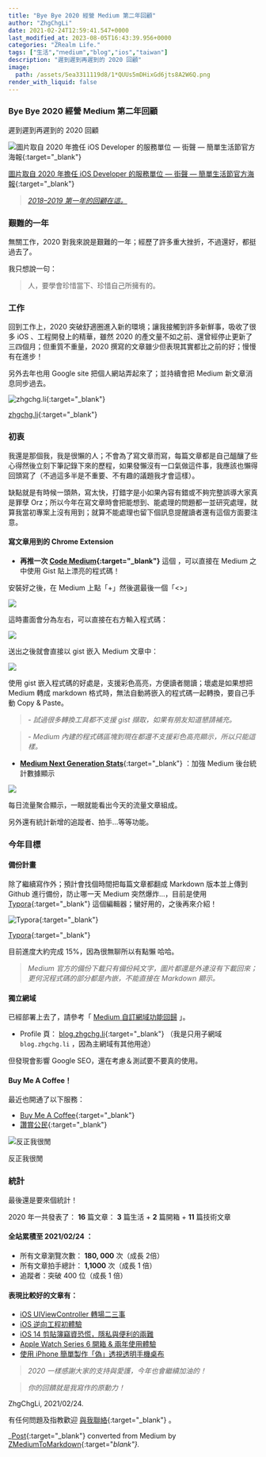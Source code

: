 ```yaml
---
title: "Bye Bye 2020 經營 Medium 第二年回顧"
author: "ZhgChgLi"
date: 2021-02-24T12:59:41.547+0000
last_modified_at: 2023-08-05T16:43:39.956+0000
categories: "ZRealm Life."
tags: ["生活","ｍedium","blog","ios","taiwan"]
description: "遲到遲到再遲到的 2020 回顧"
image:
  path: /assets/5ea3311119d8/1*QUUs5mDHixGd6jts8A2W6Q.png
render_with_liquid: false
---
```


### Bye Bye 2020 經營 Medium 第二年回顧

遲到遲到再遲到的 2020 回顧



![[圖片取自 2020 年擔任 iOS Developer 的服務單位 — 街聲 — 簡單生活節官方海報](https://simplelife.streetvoice.com/2020/){:target="_blank"}](/assets/5ea3311119d8/1*QUUs5mDHixGd6jts8A2W6Q.png)

[圖片取自 2020 年擔任 iOS Developer 的服務單位 — 街聲 — 簡單生活節官方海報](https://simplelife.streetvoice.com/2020/){:target="_blank"}


> [_2018–2019 第一年的回顧在這。_](../d01252331b53/) 




### 艱難的一年

無關工作，2020 對我來說是艱難的一年；經歷了許多重大挫折，不過還好，都挺過去了。

我只想說一句：


> 人，要學會珍惜當下、珍惜自己所擁有的。 



### 工作

回到工作上，2020 突破舒適圈進入新的環境；讓我接觸到許多新鮮事，吸收了很多 iOS 、工程開發上的精華，雖然 2020 的產文量不如之前、還曾經停止更新了三四個月；但重質不重量，2020 撰寫的文章雖少但表現其實都比之前的好；慢慢有在進步！

另外去年也用 Google site 把個人網站弄起來了；並持續會把 Medium 新文章消息同步過去。


![[zhgchg\.li](http://www.zhgchg.li){:target="_blank"}](/assets/5ea3311119d8/1*O4AmlRnkMv0jLxpre9bktA.png)

[zhgchg\.li](http://www.zhgchg.li){:target="_blank"}
### 初衷

我還是那個我，我是很懶的人；不會為了寫文章而寫，每篇文章都是自己醞釀了些心得然後立刻下筆記錄下來的歷程，如果發懶沒有一口氣做這件事，我應該也懶得回頭寫了（不過這多半是不重要、不有趣的議題我才會這樣）。

缺點就是有時候一頭熱，寫太快，打錯字是小如果內容有錯或不夠完整誤導大家真是罪孽 Orz；所以今年在寫文章時會把能想到、能處理的問題都一並研究處理，就算我當初專案上沒有用到；就算不能處理也留下個訊息提醒讀者還有這個方面要注意。
#### 寫文章用到的 Chrome Extension
- **再推一次 [Code Medium](https://chrome.google.com/webstore/detail/code-medium/dganoageikmadjocbmklfgaejpkdigbe){:target="_blank"}** 這個 ，可以直接在 Medium 之中使用 Gist 貼上漂亮的程式碼！


安裝好之後，在 Medium 上點「\+」然後選最後一個「&lt;&gt;」


![](/assets/5ea3311119d8/1*dhLr-LydWl6vuvcA9P9UNw.png)


這時畫面會分為左右，可以直接在右方輸入程式碼：


![](/assets/5ea3311119d8/1*lJb-wRFoFgmTTNCBtYJ74g.png)


送出之後就會直接以 gist 嵌入 Medium 文章中：


![](/assets/5ea3311119d8/1*69EgN0TUBDBEWSDusjDd7Q.png)


使用 gist 嵌入程式碼的好處是，支援彩色高亮，方便讀者閱讀；壞處是如果想把 Medium 轉成 markdown 格式時，無法自動將嵌入的程式碼一起轉換，要自己手動 Copy & Paste。


> _\- 試過很多轉換工具都不支援 gist 擷取，如果有朋友知道懇請補充。_ 
 

> _\- Medium 內建的程式碼區塊到現在都還不支援彩色高亮顯示，所以只能這樣。_ 




- [**Medium Next Generation Stats**](https://chrome.google.com/webstore/detail/medium-next-generation-st/fhopcbdfcaleefngfpglahlpfhagendo){:target="_blank"} ：加強 Medium 後台統計數據顯示



![](/assets/5ea3311119d8/1*3oHyZfBg6vURkwfvVvblNg.png)


每日流量聚合顯示，一眼就能看出今天的流量文章組成。

另外還有統計新增的追蹤者、拍手…等等功能。
### 今年目標
#### 備份計畫

除了繼續寫作外；預計會找個時間把每篇文章都翻成 Markdown 版本並上傳到 Github 進行備份，防止哪一天 Medium 突然爆炸…，目前是使用 [Typora](http://typora.io/){:target="_blank"} 這個編輯器；蠻好用的，之後再來介紹！


![[Typora](http://typora.io/){:target="_blank"}](/assets/5ea3311119d8/1*zbgIDgPkq36aU01YSrNGvg.png)

[Typora](http://typora.io/){:target="_blank"}

目前進度大約完成 15%，因為很無聊所以有點懶 哈哈。


> _Medium 官方的備份下載只有備份純文字，圖片都還是外連沒有下載回來；更何況程式碼的部分都是內嵌，不能直接在 Markdown 顯示。_ 




#### 獨立網域

已經部署上去了，請參考「 [Medium 自訂網域功能回歸](../d9a95d4224ea/) 」。
- Profile 頁： [blog\.zhgchg\.li](http://blog.zhgchg.li/){:target="_blank"} （我是只用子網域 `blog.zhgchg.li` ，因為主網域有其他用途）


但發現會影響 Google SEO，還在考慮＆測試要不要真的使用。
#### Buy Me A Coffee！

最近也開通了以下服務：
- [Buy Me A Coffee](https://www.buymeacoffee.com/zhgchgli){:target="_blank"}
- [讚賞公民](https://liker.land/zhgchgli/civic){:target="_blank"}



![反正我很閒](/assets/5ea3311119d8/1*CkHby264C3AC5ixNj8qIrw.png)

反正我很閒
### 統計

最後還是要來個統計！

2020 年一共發表了：
**16** 篇文章： **3** 篇生活 \+ **2** 篇開箱 \+ **11** 篇技術文章
#### 全站累積至 2021/02/24 ：
- 所有文章瀏覽次數： **180, 000** 次（成長 2倍）
- 所有文章拍手總計： **1,1000** 次（成長 1 倍）
- 追蹤者：突破 400 位（成長 1 倍）

#### 表現比較好的文章有：
- [iOS UIViewController 轉場二三事](../14cee137c565/)
- [iOS 逆向工程初體驗](../7498e1ff93ce/)
- [iOS 14 剪貼簿竊資恐慌，隱私與便利的兩難](../8a04443024e2/)
- [Apple Watch Series 6 開箱 & 兩年使用體驗](../eab0e984043/)
- [使用 iPhone 簡單製作「偽」透視透明手機桌布](../2e4429f410d6/)



> _2020 一樣感謝大家的支持與愛護，今年也會繼續加油的！_ 





> _你的回饋就是我寫作的原動力！_ 




ZhgChgLi, 2021/02/24\.


有任何問題及指教歡迎 [與我聯絡](https://www.zhgchg.li/contact){:target="_blank"} 。



_[Post](https://medium.com/zrealm-life/bye-bye-2020-%E7%B6%93%E7%87%9F-medium-%E7%AC%AC%E4%BA%8C%E5%B9%B4%E5%9B%9E%E9%A1%A7-5ea3311119d8){:target="_blank"} converted from Medium by [ZMediumToMarkdown](https://github.com/ZhgChgLi/ZMediumToMarkdown){:target="_blank"}._

